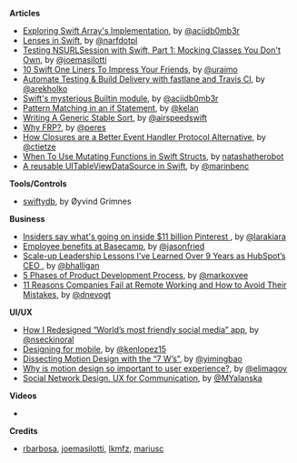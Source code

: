 **Articles**

* [Exploring Swift Array's Implementation](http://ankit.im/swift/2016/01/08/exploring-swift-array-implementation/), by [@aciidb0mb3r](https://twitter.com/aciidb0mb3r)
* [Lenses in Swift](http://narf.pl/posts/lenses-in-swift), by [@narfdotpl](https://twitter.com/narfdotpl)
* [Testing NSURLSession with Swift, Part 1: Mocking Classes You Don't Own](http://masilotti.com/testing-nsurlsession-input/), by [@joemasilotti](https://twitter.com/joemasilotti)
* [10 Swift One Liners To Impress Your Friends](https://www.uraimo.com/2016/01/06/10-Swift-One-Liners-To-Impress-Your-Friends/), by [@uraimo](https://twitter.com/uraimo)
* [Automate Testing & Build Delivery with fastlane and Travis CI](http://macoscope.com/blog/automate-testing-and-build-delivery/), by [@arekholko](https://twitter.com/arekholko)
* [Swift's mysterious Builtin module](http://ankit.im/swift/2016/01/12/swift-mysterious-builtin-module/), by [@aciidb0mb3r](https://twitter.com/aciidb0mb3r)
* [Pattern Matching in an if Statement](http://kelan.io/2016/pattern-matching-in-an-if-statement/), by [@kelan](https://twitter.com/kelan)
* [Writing A Generic Stable Sort](http://airspeedvelocity.net/2016/01/10/writing-a-generic-stable-sort/), by [@airspeedswift](https://twitter.com/airspeedswift)
* [Why FRP?](http://codeplease.io/2016/01/08/why-frp/), by [@peres](https://twitter.com/peres)
* [How Closures are a Better Event Handler Protocol Alternative](http://christiantietze.de/posts/2016/01/event-handler-closure-object/), by [@ctietze](https://twitter.com/ctietze)
* [When To Use Mutating Functions in Swift Structs](https://www.natashatherobot.com/when-to-use-mutating-functions-in-swift-structs/), by [natashatherobot](https://twitter.com/natashatherobot)
* [A reusable UITableViewDataSource in Swift](https://medium.com/@marinbenc/a-reusable-uitableviewdatasource-in-swift-e74d76bdda5f#.5x1pijxn6), by [@marinbenc](https://twitter.com/marinbenc)

**Tools/Controls**

* [swiftydb](https://github.com/Oyvindkg/swiftydb), by Øyvind Grimnes

**Business**

* [Insiders say what's going on inside $11 billion Pinterest ](http://www.businessinsider.com/pinterest-worth-11-billion-valuation-revenue-grow-5x-2015), by [@larakiara](https://twitter.com/larakiara)
* [Employee benefits at Basecamp](https://m.signalvnoise.com/employee-benefits-at-basecamp-d2d46fd06c58#.9y4bpddwi), by [@jasonfried](https://twitter.com/jasonfried)
* [Scale-up Leadership Lessons I’ve Learned Over 9 Years as HubSpot’s CEO
](https://readthink.com/scale-up-leadership-lessons-i-ve-learned-over-9-years-as-hubspot-s-ceo-39521f5b7567#.hgv1398ud), by [@bhalligan](https://twitter.com/bhalligan)
* [5 Phases of Product Development Process](http://markovuletic.com/blog/posts/5-phases-of-product-development), by [@markoxvee](https://twitter.com/markoxvee)
* [11 Reasons Companies Fail at Remote Working and How to Avoid Their Mistakes](http://blog.hubstaff.com/reasons-companies-fail-remote-working/	), by [@dnevogt](https://twitter.com/dnevogt)

**UI/UX**

* [How I Redesigned “World’s most friendly social media” app](https://medium.com/@nseckinoral/how-i-redesigned-world-s-most-friendly-social-media-app-6320f22ee562#.83karevgg), by [@nseckinoral](https://twitter.com/nseckinoral)
* [Designing for mobile](https://medium.com/@kenlopez15/designing-for-mobile-dc1c4dd01cd6#.pnqxyr2vp), by [@kenlopez15](https://twitter.com/kenlopez15)
* [Dissecting Motion Design with the “7 W’s”](https://medium.com/@yimingbao/dissecting-motion-design-with-the-7-w-s-dd82815e61c7#.xetbn4ait), by [@yimingbao](https://twitter.com/yimingbao)
* [Why is motion design so important to user experience?](https://medium.com/lateral-view/why-is-motion-design-so-important-to-user-experience-50110ba4b5e1#.8oxcj49jf), by [@elimagoy](https://twitter.com/elimagoy)
* [Social Network Design. UX for Communication](http://tubikstudio.com/social-network-design-ux-for-communication/), by [@MYalanska](https://twitter.com/MYalanska)

**Videos**

* 

**Credits**

* [rbarbosa](https://github.com/rbarbosa), [joemasilotti](https://github.com/joemasilotti), [lkmfz](https://github.com/lkmfz), [mariusc](https://github.com/mariusc)
